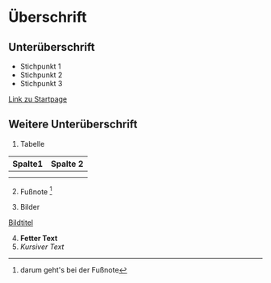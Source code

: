# Überschrift

## Unterüberschrift

- Stichpunkt 1
- Stichpunkt 2
- Stichpunkt 3



[Link zu Startpage](www.startpage.com)



## Weitere Unterüberschrift



1. Tabelle

| Spalte1 | Spalte 2 |
| :-----: | :------: |
|         |          |
|         |          |

 

2. Fußnote [^1]



3. Bilder

[Bildtitel](image.jpg)



4. **Fetter Text**
5. *Kursiver Text*



[^1]: darum geht's bei der Fußnote

